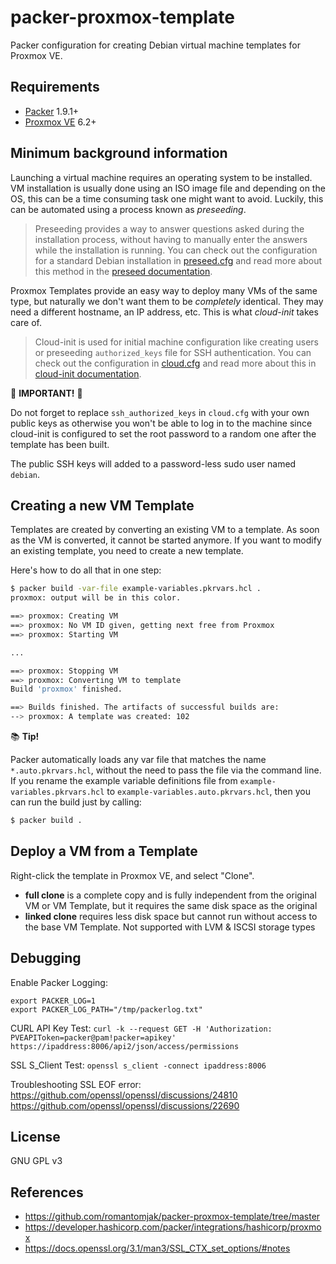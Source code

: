 # packer-proxmox-template

Packer configuration for creating Debian virtual machine templates for Proxmox VE.

## Requirements

- [Packer](https://www.packer.io/downloads) 1.9.1+
- [Proxmox VE](https://www.proxmox.com/en/proxmox-ve) 6.2+

## Minimum background information

Launching a virtual machine requires an operating system to be installed. VM installation is usually done using an ISO image file and depending on the OS, this can be a time consuming task one might want to avoid. Luckily, this can be automated using a process known as _preseeding_.

> Preseeding provides a way to answer questions asked during the installation process, without having to manually enter the answers while the installation is running. You can check out the configuration for a standard Debian installation in [preseed.cfg](preseed.cfg) and read more about this method in the [preseed documentation](https://wiki.debian.org/DebianInstaller/Preseed).

Proxmox Templates provide an easy way to deploy many VMs of the same type, but naturally we don't want them to be _completely_ identical. They may need a different hostname, an IP address, etc. This is what _cloud-init_ takes care of.

> Cloud-init is used for initial machine configuration like creating users or preseeding `authorized_keys` file for SSH authentication. You can check out the configuration in [cloud.cfg](cloud.cfg) and read more about this in [cloud-init documentation](https://cloudinit.readthedocs.io/en/latest/).

:rotating_light: **IMPORTANT!** :rotating_light:

Do not forget to replace `ssh_authorized_keys` in `cloud.cfg` with your own public keys as otherwise you won't be able to log in to the machine since cloud-init is configured to set the root password to a random one after the template has been built.

The public SSH keys will added to a password-less sudo user named `debian`.

## Creating a new VM Template

Templates are created by converting an existing VM to a template. As soon as the VM is converted, it cannot be started anymore. If you want to modify an existing template, you need to create a new template.

Here's how to do all that in one step:

```sh
$ packer build -var-file example-variables.pkrvars.hcl .
proxmox: output will be in this color.

==> proxmox: Creating VM
==> proxmox: No VM ID given, getting next free from Proxmox
==> proxmox: Starting VM

...

==> proxmox: Stopping VM
==> proxmox: Converting VM to template
Build 'proxmox' finished.

==> Builds finished. The artifacts of successful builds are:
--> proxmox: A template was created: 102
```

:books: **Tip!**

Packer automatically loads any var file that matches the name `*.auto.pkrvars.hcl`, without the need to pass the file via the command line. If you rename the example variable definitions file from `example-variables.pkrvars.hcl` to `example-variables.auto.pkrvars.hcl`, then you can run the build just by calling:

```sh
$ packer build .
```

## Deploy a VM from a Template

Right-click the template in Proxmox VE, and select "Clone".

- **full clone** is a complete copy and is fully independent from the original VM or VM Template, but it requires the same disk space as the original
- **linked clone** requires less disk space but cannot run without access to the base VM Template. Not supported with LVM & ISCSI storage types

## Debugging

Enable Packer Logging:
```
export PACKER_LOG=1
export PACKER_LOG_PATH="/tmp/packerlog.txt"
```

CURL API Key Test:
`curl -k --request GET -H 'Authorization: PVEAPIToken=packer@pam!packer=apikey' https://ipaddress:8006/api2/json/access/permissions`

SSL S_Client Test:
`openssl s_client -connect ipaddress:8006`

Troubleshooting SSL EOF error:
https://github.com/openssl/openssl/discussions/24810
https://github.com/openssl/openssl/discussions/22690

## License

GNU GPL v3

## References

* https://github.com/romantomjak/packer-proxmox-template/tree/master
* https://developer.hashicorp.com/packer/integrations/hashicorp/proxmox
* https://docs.openssl.org/3.1/man3/SSL_CTX_set_options/#notes
